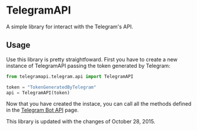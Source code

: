 # TelegramAPI
A simple library for interact with the Telegram's API.

## Usage
Use this library is pretty straightfoward. First you have to create a new instance of TelegramAPI passing the token generated by Telegram:
```python
from telegramapi.telegram.api import TelegramAPI

token = "TokenGeneratedByTelegram"
api = TelegramAPI(token)
```

Now that you have created the instace, you can call all the methods defined in the [Telegram Bot API](https://core.telegram.org/bots/api) page.

This library is updated with the changes of October 28, 2015.

